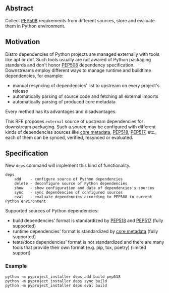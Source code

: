 ## Abstract
Collect [PEP508](https://peps.python.org/pep-0508/) requirements from different
sources, store and evaluate them in Python environment.

## Motivation
Distro dependencies of Python projects are managed externally with tools like
apt or dnf. Such tools usually are not awared of Python packaging standards and
don't honor [PEP508](https://peps.python.org/pep-0508/) dependency specification.
Downstreams employ different ways to manage runtime and buildtime dependencies,
for example:
- manual resyncing of dependencies' list to upstream on every project's release
- automatically parsing of source code and fetching all external imports
- automatically parsing of produced core metadata

Every method has its advantages and disadvantages.

This RFE proposes `external` source of upstream dependencies for
downstream packaging. Such a source may be configured with different
kinds of dependencies sources like [core metadata](https://packaging.python.org/en/latest/specifications/core-metadata/), [PEP518](https://peps.python.org/pep-0518/), [PEP517](https://peps.python.org/pep-0517/), etc.,
each of them can be synced, verified, resynced or evaluated.

## Specification
New `deps` command will implement this kind of functionality.

```
deps
    add    - configure source of Python dependencies
    delete - deconfigure source of Python dependencies
    show   - show configuration and data of dependencies's sources
    sync   - sync dependencies of configured sources
    eval   - evaluate dependencies according to PEP508 in current Python environment
```

Supported sources of Python dependencies:
- build dependencies' format is standardized by [PEP518](https://peps.python.org/pep-0518/) and [PEP517](https://peps.python.org/pep-0517/) (fully supported)
- runtime dependencies' format is standardized by [core metadata](https://packaging.python.org/en/latest/specifications/core-metadata/) (fully supported)
- tests/docs dependencies' format is not standardized and there are many
  tools that provide their own format (e.g. pip, tox, poetry) (limited support)

### Example
```
python -m pyproject_installer deps add build pep518
python -m pyproject_installer deps sync build
python -m pyproject_installer deps eval build
```
